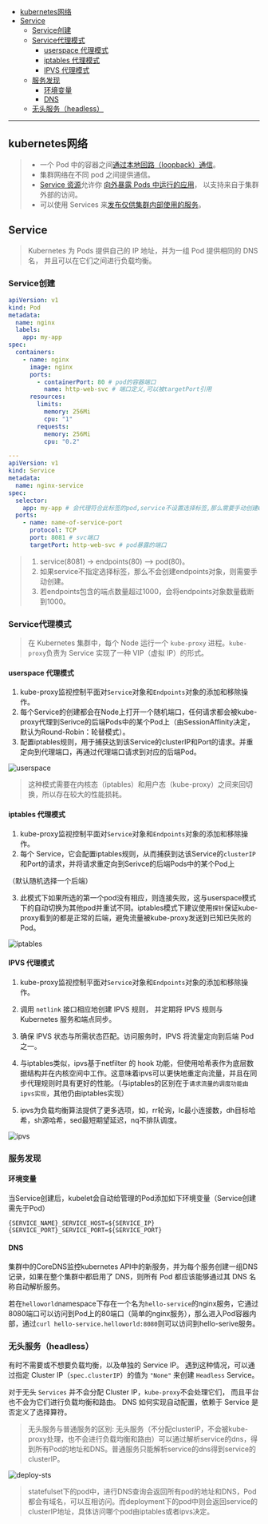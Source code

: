 - [kubernetes网络](#kubernetes网络)
- [Service](#service)
  - [Service创建](#service创建)
  - [Service代理模式](#service代理模式)
    - [userspace 代理模式](#userspace-代理模式)
    - [iptables 代理模式](#iptables-代理模式)
    - [IPVS 代理模式](#ipvs-代理模式)
  - [服务发现](#服务发现)
    - [环境变量](#环境变量)
    - [DNS](#dns)
  - [无头服务（headless）](#无头服务headless)

---
## kubernetes网络

> - 一个 Pod 中的容器之间[通过本地回路（loopback）通信](https://kubernetes.io/zh-cn/docs/concepts/services-networking/dns-pod-service/)。
> - 集群网络在不同 pod 之间提供通信。
> - [Service 资源](https://kubernetes.io/zh-cn/docs/concepts/services-networking/service/)允许你 [向外暴露 Pods 中运行的应用](https://kubernetes.io/zh-cn/docs/concepts/services-networking/connect-applications-service/)， 以支持来自于集群外部的访问。
> - 可以使用 Services 来[发布仅供集群内部使用的服务](https://kubernetes.io/zh-cn/docs/concepts/services-networking/service-traffic-policy/)。

## Service

> Kubernetes 为 Pods 提供自己的 IP 地址，并为一组 Pod 提供相同的 DNS 名， 并且可以在它们之间进行负载均衡。

### Service创建

```yaml
apiVersion: v1
kind: Pod
metadata:
  name: nginx
  labels:
    app: my-app
spec:
  containers:
    - name: nginx
      image: nginx
      ports:
        - containerPort: 80 # pod的容器端口
          name: http-web-svc # 端口定义,可以被targetPort引用
      resources:
        limits:
          memory: 256Mi
          cpu: "1"
        requests:
          memory: 256Mi
          cpu: "0.2"

---
apiVersion: v1
kind: Service
metadata:
  name: nginx-service
spec:
  selector:
    app: my-app # 会代理符合此标签的pod,service不设置选择标签,那么需要手动创建ep
  ports:
    - name: name-of-service-port
      protocol: TCP
      port: 8081 # svc端口
      targetPort: http-web-svc # pod暴露的端口

```
> 1. service(8081) -> endpoints(80) ——> pod(80)。
> 2. 如果service不指定选择标签，那么不会创建endpoints对象，则需要手动创建。
> 2. 若endpoints包含的端点数量超过1000，会将endpoints对象数量截断到1000。

### Service代理模式

> 在 Kubernetes 集群中，每个 Node 运行一个 `kube-proxy` 进程。`kube-proxy`负责为 Service 实现了一种 VIP（虚拟 IP）的形式。

#### userspace 代理模式

1. kube-proxy监视控制平面对`Service`对象和`Endpoints`对象的添加和移除操作。
2. 每个Service的创建都会在Node上打开一个随机端口，任何请求都会被kube-proxy代理到Serivce的后端Pods中的某个Pod上（由SessionAffinity决定，默认为Round-Robin：轮替模式）。
3. 配置iptables规则，用于捕获达到该Service的clusterIP和Port的请求。并重定向到代理端口，再通过代理端口请求到对应的后端Pod。

![userspace](https://image.leejay.top/img/userspace.png)

> 这种模式需要在内核态（iptables）和用户态（kube-proxy）之间来回切换，所以存在较大的性能损耗。

#### iptables 代理模式

1. kube-proxy监视控制平面对`Service`对象和`Endpoints`对象的添加和移除操作。
2. 每个 Service，它会配置iptables规则，从而捕获到达该Service的`clusterIP`和Port的请求，并将请求重定向到Serivce的后端Pods中的某个Pod上

（默认随机选择一个后端）

3. 此模式下如果所选的第一个pod没有相应，则连接失败，这与userspace模式下的自动切换为其他pod并重试不同。iptables模式下建议使用`探针`保证kube-proxy看到的都是正常的后端，避免流量被kube-proxy发送到已知已失败的Pod。

![iptables](https://image.leejay.top/img/iptables.png)

#### IPVS 代理模式

1. kube-proxy监视控制平面对`Service`对象和`Endpoints`对象的添加和移除操作。
2. 调用 `netlink` 接口相应地创建 IPVS 规则， 并定期将 IPVS 规则与 Kubernetes 服务和端点同步。
3. 确保 IPVS 状态与所需状态匹配。访问服务时，IPVS 将流量定向到后端 Pod 之一。

4. 与iptables类似，ipvs基于netfilter 的 hook 功能，但使用哈希表作为底层数据结构并在内核空间中工作。这意味着ipvs可以更快地重定向流量，并且在同步代理规则时具有更好的性能。（与iptables的区别在于`请求流量的调度功能由ipvs实现`，其他仍由iptables实现）
5. ipvs为负载均衡算法提供了更多选项，如，rr轮询，lc最小连接数，dh目标哈希，sh源哈希，sed最短期望延迟，nq不排队调度。

![ipvs](https://image.leejay.top/img/ipvs.png)

### 服务发现

#### 环境变量

当Service创建后，kubelet会自动给管理的Pod添加如下环境变量（Service创建需先于Pod）

```shell
{SERVICE_NAME}_SERVICE_HOST=${SERVICE_IP}
{SERVICE_PORT}_SERVICE_PORT=${SERVICE_PORT}
```

#### DNS

集群中的CoreDNS监控kubernetes API中的新服务，并为每个服务创建一组DNS记录，如果在整个集群中都启用了 DNS，则所有 Pod 都应该能够通过其 DNS 名称自动解析服务。

若在`helloworld`namespace下存在一个名为`hello-service`的nginx服务，它通过8080端口可以访问到Pod上的80端口（简单的nginx服务），那么进入Pod容器内部，通过`curl hello-service.helloworld:8080`则可以访问到hello-serive服务。

### 无头服务（headless）

有时不需要或不想要负载均衡，以及单独的 Service IP。 遇到这种情况，可以通过指定 Cluster IP（`spec.clusterIP`）的值为 `"None"` 来创建 `Headless` Service。

对于无头 `Services` 并不会分配 Cluster IP，`kube-proxy`不会处理它们， 而且平台也不会为它们进行负载均衡和路由。 DNS 如何实现自动配置，依赖于 Service 是否定义了选择算符。

> 无头服务与普通服务的区别: 无头服务（不分配clusterIP，不会被kube-proxy处理，也不会进行负载均衡和路由）可以通过解析service的dns，得到所有Pod的地址和DNS。普通服务只能解析service的dns得到service的clusterIP。

![deploy-sts](https://image.leejay.top/img/deploy-sts.png)

> statefulset下的pod中，进行DNS查询会返回所有pod的地址和DNS，Pod都会有域名，可以互相访问。而deployment下的pod中则会返回service的clusterIP地址，具体访问哪个pod由iptables或者ipvs决定。



